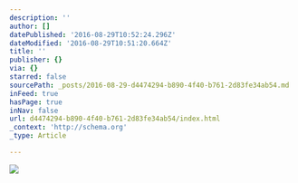 ```yaml
---
description: ''
author: []
datePublished: '2016-08-29T10:52:24.296Z'
dateModified: '2016-08-29T10:51:20.664Z'
title: ''
publisher: {}
via: {}
starred: false
sourcePath: _posts/2016-08-29-d4474294-b890-4f40-b761-2d83fe34ab54.md
inFeed: true
hasPage: true
inNav: false
url: d4474294-b890-4f40-b761-2d83fe34ab54/index.html
_context: 'http://schema.org'
_type: Article

---
```

![](https://the-grid-user-content.s3-us-west-2.amazonaws.com/4bc7a974-1068-4b18-a757-13ed251aa99b.jpg)